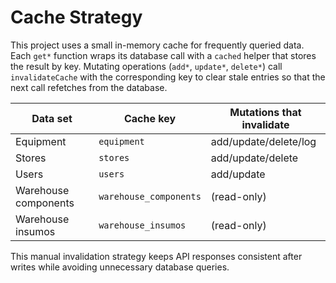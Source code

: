 # Cache Strategy

This project uses a small in-memory cache for frequently queried data. Each
`get*` function wraps its database call with a `cached` helper that stores the
result by key. Mutating operations (`add*`, `update*`, `delete*`) call
`invalidateCache` with the corresponding key to clear stale entries so that the
next call refetches from the database.

| Data set            | Cache key           | Mutations that invalidate |
| ------------------- | ------------------- | ------------------------- |
| Equipment           | `equipment`         | add/update/delete/log     |
| Stores              | `stores`            | add/update/delete         |
| Users               | `users`             | add/update                |
| Warehouse components| `warehouse_components` | (read-only)           |
| Warehouse insumos   | `warehouse_insumos` | (read-only)               |

This manual invalidation strategy keeps API responses consistent after writes
while avoiding unnecessary database queries.
